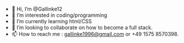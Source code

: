 - 👋 Hi, I’m @Gallinke12
- 👀 I’m interested in coding/programming 
- 🌱 I’m currently learning html/CSS
- 💞️ I’m looking to collaborate on how to become a full stack.
- 📫 How to reach me : gallinke1996@gmail.com or ‪+49 1575 8570398‬.

<!---
Gallinke12/Gallinke12 is a ✨ special ✨ repository because its `README.md` (this file) appears on your GitHub profile.
You can click the Preview link to take a look at your changes.
--->
